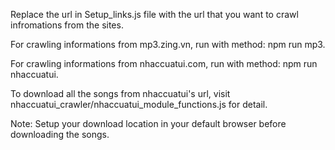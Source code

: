 Replace the url in Setup_links.js file with the url that you want to crawl infromations from the sites. 

For crawling informations from mp3.zing.vn, run with method: npm run mp3.

For crawling informations from nhaccuatui.com, run with method: npm run nhaccuatui.

To download all the songs from nhaccuatui's url, visit nhaccuatui_crawler/nhaccuatui_module_functions.js for detail.

Note: Setup your download location in your default browser before downloading the songs.
